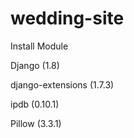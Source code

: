 # wedding-site

Install Module

Django (1.8)

django-extensions (1.7.3)

ipdb (0.10.1)

Pillow (3.3.1)
